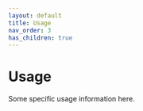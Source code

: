 ```yaml
---
layout: default
title: Usage
nav_order: 3
has_children: true
---
```


# Usage

Some specific usage information here.
